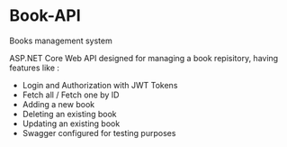# Book-API
Books management system

ASP.NET Core Web API designed for managing a book repisitory, having features like :
* Login and Authorization with JWT Tokens
* Fetch all / Fetch one by ID
* Adding a new book
* Deleting an existing book
* Updating an existing book
* Swagger configured for testing purposes
